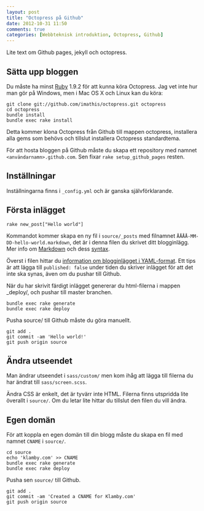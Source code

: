 ```yaml
---
layout: post
title: "Octopress på Github"
date: 2012-10-31 11:50
comments: true
categories: [Webbteknisk introduktion, Octopress, Github]
---
```


Lite text om Github pages, jekyll och octopress.


## Sätta upp bloggen

Du måste ha minst [Ruby](http://www.ruby-lang.org/en/) 1.9.2 för att kunna köra 
Octopress. Jag vet inte hur man gör på Windows, men i Mac OS X och Linux kan du 
köra:

    git clone git://github.com/imathis/octopress.git octopress
    cd octopress
    bundle install
    bundle exec rake install

Detta kommer klona Octopress från Github till mappen octopress, installera alla
gems som behövs och tillslut installera Octopress standardtema.

För att hosta bloggen på Github måste du skapa ett repository med namnet
`<användarnamn>.github.com`. Sen fixar `rake setup_github_pages` resten.

## Inställningar

Inställningarna finns i `_config.yml` och är ganska självförklarande.


## Första inlägget

    rake new_post["Hello world"]

Kommandot kommer skapa en ny fil i `source/_posts` med filnamnet
`ÅÅÅÅ-MM-DD-hello-world.markdown`, det är i denna filen du skrivet ditt
blogginlägg. Mer info om [Markdown](http://daringfireball.net/projects/markdown/basics)
och dess [syntax](http://daringfireball.net/projects/markdown/syntax).

Överst i filen hittar du 
[information om blogginlägget i YAML-format](https://github.com/mojombo/jekyll/wiki/yaml-front-matter). 
Ett tips är att lägga till `published: false` under tiden du skriver inlägget 
för att det inte ska synas, även om du pushar till Github.

När du har skrivit färdigt inlägget genererar du html-filerna i mappen
_deploy/, och pushar till master branchen.

    bundle exec rake generate
    bundle exec rake deploy

Pusha source/ till Github måste du göra manuellt.

    git add .
    git commit -am 'Hello world!'
    git push origin source

## Ändra utseendet

Man ändrar utseendet i `sass/custom/` men kom ihåg att lägga till filerna du 
har ändrat till `sass/screen.scss`.

Ändra CSS är enkelt, det är tyvärr inte HTML. Filerna finns utspridda lite
överallt i `source/`. Om du letar lite hittar du tillslut den filen du vill
ändra.

## Egen domän

För att koppla en egen domän till din blogg måste du skapa en fil med namnet
`CNAME` i `source/`.

    cd source
    echo 'klamby.com' >> CNAME
    bundle exec rake generate
    bundle exec rake deploy

Pusha sen `source/` till Github.

    git add .
    git commit -am 'Created a CNAME for Klamby.com'
    git push origin source
